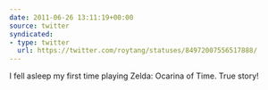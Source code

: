 ```yaml
---
date: 2011-06-26 13:11:19+00:00
source: twitter
syndicated:
- type: twitter
  url: https://twitter.com/roytang/statuses/84972007556517888/
---
```


I fell asleep my first time playing Zelda: Ocarina of Time. True story!
